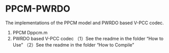 # PPCM-PWRDO
The implementations of the PPCM model and PWRDO based V-PCC codec.
1. PPCM
  Dppcm.m
2. PWRDO based V-PCC codec
 （1）See the readme in the folder “How to Use”
 （2）See the readme in the folder “How to Compile”
